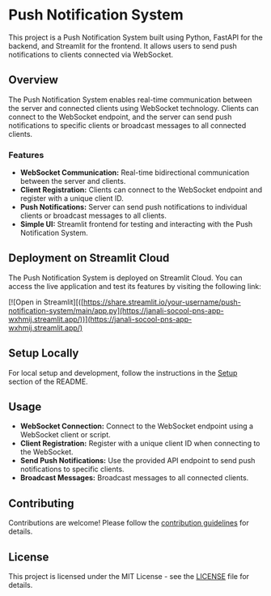 # Push Notification System

This project is a Push Notification System built using Python, FastAPI for the backend, and Streamlit for the frontend. It allows users to send push notifications to clients connected via WebSocket.

## Overview

The Push Notification System enables real-time communication between the server and connected clients using WebSocket technology. Clients can connect to the WebSocket endpoint, and the server can send push notifications to specific clients or broadcast messages to all connected clients.

### Features

- **WebSocket Communication:** Real-time bidirectional communication between the server and clients.
- **Client Registration:** Clients can connect to the WebSocket endpoint and register with a unique client ID.
- **Push Notifications:** Server can send push notifications to individual clients or broadcast messages to all clients.
- **Simple UI:** Streamlit frontend for testing and interacting with the Push Notification System.

## Deployment on Streamlit Cloud

The Push Notification System is deployed on Streamlit Cloud. You can access the live application and test its features by visiting the following link:

[![Open in Streamlit][([https://share.streamlit.io/your-username/push-notification-system/main/app.py](https://janali-socool-pns-app-wxhmij.streamlit.app/))](https://janali-socool-pns-app-wxhmij.streamlit.app/)

## Setup Locally

For local setup and development, follow the instructions in the [Setup](#setup) section of the README.

## Usage

- **WebSocket Connection:** Connect to the WebSocket endpoint using a WebSocket client or script.
- **Client Registration:** Register with a unique client ID when connecting to the WebSocket.
- **Send Push Notifications:** Use the provided API endpoint to send push notifications to specific clients.
- **Broadcast Messages:** Broadcast messages to all connected clients.

## Contributing

Contributions are welcome! Please follow the [contribution guidelines](CONTRIBUTING.md) for details.

## License

This project is licensed under the MIT License - see the [LICENSE](LICENSE) file for details.
